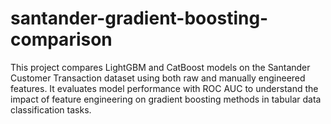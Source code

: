 # santander-gradient-boosting-comparison
This project compares LightGBM and CatBoost models on the Santander Customer Transaction dataset using both raw and manually engineered features. It evaluates model performance with ROC AUC to understand the impact of feature engineering on gradient boosting methods in tabular data classification tasks.
